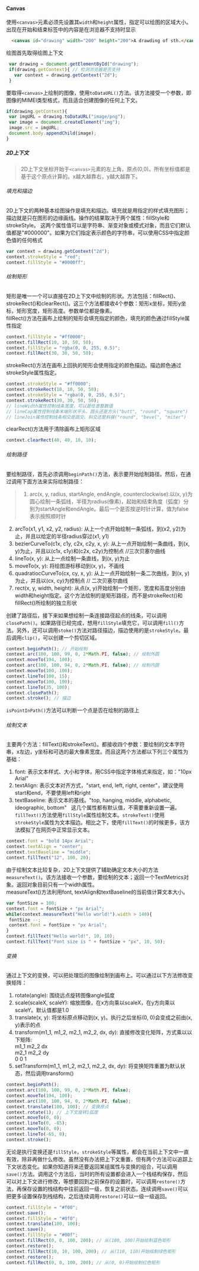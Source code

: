 #### Canvas
使用`<canvas>`元素必须先设置其`width`和`height`属性，指定可以绘图的区域大小。出现在开始和结束标签中的内容是在浏览器不支持时显示
```html
  <canvas id="drawing" width="200" height="200">A drawding of sth.</canvas>
```
绘图首先取得绘图上下文
```javascript
 var drawing = document.getElementById("drawing");
 if(drawing.getContext){ // 检测浏览器是否支持
   var context = drawing.getContext("2d");
 }
```
要取得`<canvas>`上绘制的图像，使用`toDataURL()`方法。该方法接受一个参数，即图像的MIMEl类型格式，而且适合创建图像的任何上下文。
```javascript
if(drawing.getContext){
 var imgURL = drawing.toDataURL("image/png");
 var image = document.createElement("img");
 image.src = imgURL;
 document.body.appendChild(image);
}
```
##### 2D上下文
> 2D上下文坐标开始于`<canvas>`元素的左上角，原点(0,0)。所有坐标值都是基于这个原点计算的。x越大越靠右，y越大越靠下。

###### 填充和描边
2D上下文的两种基本绘图操作是填充和描边。填充就是用指定的样式填充图形；描边就是只在图形的边缘画线。操作的结果取决于两个属性：fillStyle和strokeStyle。 这两个属性值可以是字符串、渐变对象或模式对象，而且它们默认值都是"#000000"。如果为它们指定表示颜色的字符串，可以使用CSS中指定颜色值的任何格式
```javascript
var context = drawing.getContext("2d");
context.strokeStyle = "red";
context.fillStyle = "#0000ff";
```
###### 绘制矩形
矩形是唯一一个可以直接在2D上下文中绘制的形状。方法包括：fillRect()、 strokeRect()和clearRect()。这三个方法都接收4个参数：矩形x坐标，矩形y坐标，矩形宽度，矩形高度。参数单位都是像素。  
fillRect()方法在画布上绘制的矩形会填充指定的颜色，填充的颜色通过fillStyle属性指定
```javascript
context.fillStyle = "#ff0000";
context.fillRect(10, 10, 50, 50);
context.fillStyle = "rgba(0, 0, 255, 0.5)";
context.fillRect(30, 30, 50, 50);
```
strokeRect()方法在画布上回执的矩形会使用指定的颜色描边。描边颜色通过strokeStyle属性指定。
```javascript
context.strokeStyle = "#ff0000";
context.strokeRect(10, 10, 50, 50);
context.strokeStyle = "rgba(0, 0, 255, 0.5)";
context.strokeRect(30, 30, 50, 50);
// lineWidth属性控制线条宽度，可以是任意整数值
// lineCap属性控制线条末端形状平头、圆头还是方头("butt", "round", "square")
// lineJoin属性控制线条相交是圆交、斜交还是斜接("round", "bevel", "miter")
```
clearRect()方法用于清除画布上矩形区域
```javascript
context.clearRect(40, 40, 10, 10);
```
###### 绘制路径
要绘制路径，首先必须调用`beginPath()`方法，表示要开始绘制路径。然后，在通过调用下面方法来实际绘制路径：  
> 1. arc(x, y, radius, startAngle, endAngle, counterclockwise):以(x, y)为圆心绘制一条弧线，半径为radius(像素)，起始和结束角度（弧度）分别为startAngle和endAngle。最后一个是否按逆时针计算，值为false表示按照顺时针  
2. arcTo(x1, y1, x2, y2, radius): 从上一个点开始绘制一条弧线，到(x2, y2)为止，并且以给定的半径radius穿过(x1, y1)  
3. bezierCurveTo(c1x, c1y, c2x, c2y, x, y): 从上一点开始绘制一条曲线，到(x, y)为止，并且以(c1x, c1y)和(c2x, c2y)为控制点 //三次贝塞尔曲线  
4. lineTo(x, y): 从上一点绘制一条直线，到(x, y)为止  
5. moveTo(x, y): 将绘图游标移动到(x, y)，不画线  
6. quadratiocCurveTo(cx, cy, x, y): 从上一点开始绘制一条二次曲线，到(x, y)为止，并且以(cx, cy)为控制点 // 二次贝塞尔曲线  
7. rect(x, y, width, height): 从点(x, y)开始绘制一个矩形，宽度和高度分别由width和height指定。这个方法绘制的是矩形路径，而不是strokeRect()和fillRect()所绘制的独立形状

创建了路径后，接下来如果想绘制一条连接路径起点的线条，可以调用`closePath()`。如果路径已经完成，想用`fillStyle`填充它，可以调用`fill()`方法。另外，还可以调用`stoke()`方法对路径描边，描边使用的是`strokeStyle`。最后调用`clip()`，可以创建一个剪切区域。
```javascript
context.beginPath(); // 开始绘制
context.arc(100, 100, 99, 0, 2*Math.PI, false); // 绘制外圆
context.moveTo(194, 100);
context.arc(100, 100, 94, 0, 2*Math.PI, false); // 绘制内圆
context.moveTo(100, 100);
context.lineTo(100, 15);
context.moveTo(100, 100);
context.lineTo(35, 100);
context.closePath();
context.stroke(); // 描边
```
`isPointInPath()`方法可以判断一个点是否在绘制的路径上
###### 绘制文本  
主要两个方法：fillText()和strokeText()。都接收四个参数：要绘制的文本字符串，x左边，y坐标和可选的最大像素宽度。而且这两个方法都以下列三个属性为基础：  
1. font: 表示文本样式、大小和字体，用CSS中指定字体格式来指定，如："10px Arial"  
2. textAlign: 表示文本对齐方式，"start, end, left, right, center"，建议使用start和end，不要使用left和right  
3. textBaseline: 表示文本的基线。"top, hanging, middle, alphabetic, ideographic, bottom"  
这几个属性都有默认值，不需要重新设置一遍。`fillText()`方法使用`fillStyle`属性绘制文本。`strokeText()`使用`strokeStyle`属性为文本描边。相比之下，使用`fillText()`的时候更多，该方法模拟了在网页中正常显示文本。
```javascript
context.font = "bold 14px Arial";
context.textAlign = "center";
context.textBaseline = "middle";
context.fillText("12", 100, 20);
```
由于绘制文本比较复杂，2D上下文提供了辅助确定文本大小的方法`measureText()`。该方法接收一个参数，要绘制的文本；返回一个TextMetrics对象。返回对象目前只有一个width属性。  
measureText()方法利用font, textAlign和textBaseline的当前值计算文本大小。
```javascript
var fontSize = 100;
context.font = fontSize + "px Arial";
while(context.measureText("Hello world!").width > 140){
 fontSize --;
 context.font = fontSize + "px Arial";
}
context.fillText("Hello world!", 10, 10);
context.fillText("Font size is " + fontSize + "px", 10, 50);
```
###### 变换
通过上下文的变换，可以把处理后的图像绘制到画布上。可以通过以下方法修改变换矩阵：    
1. rotate(angle): 围绕远点旋转图像angle弧度    
2. scale(scaleX, scaleY): 缩放图像，在x方向乘以scaleX，在y方向乘以scaleY。默认值都是1.0    
3. translate(x, y): 将坐标原点移动到(x, y)。执行之后坐标(0, 0)会变成之前由(x, y)表示的点    
4. transform(m1_1, m1_2, m2_1, m2_2, dx, dy): 直接修改变化矩阵，方式乘以以下矩阵:  
m1_1    m2_2    dx  
m2_1    m2_2    dy  
0       0       1  
5. setTransform(m1_1, m1_2, m2_1, m2_2, dx, dy): 将变换矩阵重置为默认状态，然后调用transform()  
```javascript
context.beginPath();
context.arc(100, 100, 99, 0, 2*Math.PI, false);
context.moveTo(194, 100);
context.arc(100, 100, 94, 0, 2*Math.PI, false);
context.translate(100, 100); // 变换原点
context.rotate(1); // 上下文旋转1弧度
context.moveTo(0, 0);
context.lineTo(0, -85);
context.moveTo(0, 0);
context.lineTo(-65, 0);
context.stroke();
```
无论是执行变换还是`fillStyle`，`strokeStyle`等属性，都会在当前上下文中一直有效，除非再做什么修改。虽然没有办法把上下文重置，但有两个方法可以追踪上下文状态变化。如果你知道将来还要返回某组属性与变换的组合，可以调用`save()`方法。调用这个方法后，当时的所有设置都会进入一个栈结构保存，然后可以对上下文进行修改，等想要回到之前保存的设置时，可以调用`restore()`方法，再保存设置的栈结构中往前返回一级，恢复之前状态。连续调用`save()`可以把更多设置保存到栈结构，之后连续调用`restore()`可以一级一级返回。  
```javascript
context.fillStyle = "#f00";
context.save();
context.fillStyle = "#0f0";
context.translate(100, 100);
context.save();
context.fillStyle = "#00f";
context.fillRect(0, 0, 100, 200); // 从(100, 100)开始绘制蓝色矩形
context.restore();
context.fillRect(10, 10, 100, 200); // 从(110, 110)开始绘制绿色矩形
context.restore();
context.fillRect(0, 0, 100, 200); // 从(0, 0)开始绘制红色矩形
```

